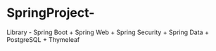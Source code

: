 # SpringProject-
Library - 
Spring Boot + Spring Web + Spring Security + Spring Data + PostgreSQL + Thymeleaf 
